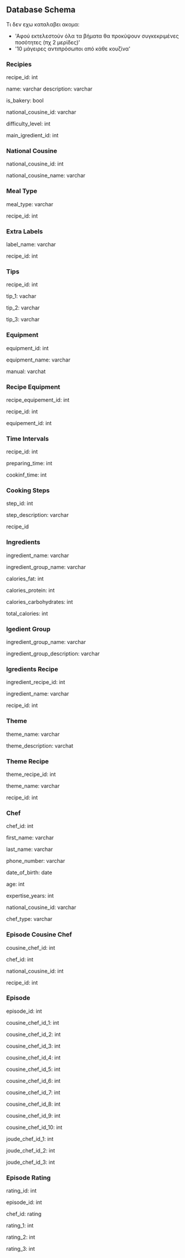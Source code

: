 ## Database Schema

Τι δεν εχω καταλαβει ακομα:
* 'Αφού εκτελεστούν όλα τα βήματα θα προκύψουν συγκεκριμένες ποσότητες (πχ 2 μερίδες)'
* '10 μάγειρες αντιπρόσωποι από κάθε κουζίνα'

### Recipies
recipe_id: int

name: varchar
description: varchar

is_bakery: bool

national_cousine_id: varchar

difficulty_level: int

main_igredient_id: int

### National Cousine
national_cousine_id: int

national_cousine_name: varchar

### Meal Type
meal_type: varchar

recipe_id: int

### Extra Labels
label_name: varchar

recipe_id: int

### Tips
recipe_id: int

tip_1: vachar

tip_2: varchar

tip_3: varchar

### Equipment
equipment_id: int

equipment_name: varchar

manual: varchat

### Recipe Equipment
recipe_equipement_id: int

recipe_id: int

equipement_id: int

### Time Intervals
recipe_id: int

preparing_time: int

cookinf_time: int

### Cooking Steps
step_id: int

step_description: varchar

recipe_id

### Ingredients
ingredient_name: varchar

ingredient_group_name: varchar

calories_fat: int

calories_protein: int

calories_carbohydrates: int

total_calories: int

### Igedient Group
ingredient_group_name: varchar

ingredient_group_description: varchar

### Igredients Recipe
ingredient_recipe_id: int

ingredient_name: varchar

recipe_id: int

### Theme
theme_name: varchar

theme_description: varchat

### Theme Recipe
theme_recipe_id: int

theme_name: varchar

recipe_id: int

### Chef
chef_id: int

first_name: varchar

last_name: varchar

phone_number: varchar

date_of_birth: date

age: int

expertise_years: int

national_cousine_id: varchar

chef_type: varchar

### Episode Cousine Chef
cousine_chef_id: int

chef_id: int

national_cousine_id: int

recipe_id: int

### Episode
episode_id: int

cousine_chef_id_1: int

cousine_chef_id_2: int

cousine_chef_id_3: int

cousine_chef_id_4: int

cousine_chef_id_5: int

cousine_chef_id_6: int

cousine_chef_id_7: int

cousine_chef_id_8: int

cousine_chef_id_9: int

cousine_chef_id_10: int

joude_chef_id_1: int

joude_chef_id_2: int

joude_chef_id_3: int

### Episode Rating
rating_id: int

episode_id: int

chef_id: rating

rating_1: int

rating_2: int

rating_3: int
